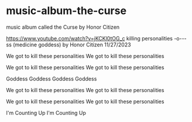 # music-album-the-curse
music album called the Curse by Honor Citizen

https://www.youtube.com/watch?v=jKCKl0tOG_c
killing personalities -o---ss (medicine goddess) by Honor Citizen
11/27/2023

We got to kill these personalities
We got to kill these personalities

We got to kill these personalities
We got to kill these personalities

Goddess
Goddess
Goddess
Goddess

We got to kill these personalities
We got to kill these personalities

We got to kill these personalities
We got to kill these personalities

I'm Counting Up
I'm Counting Up
